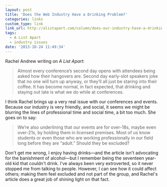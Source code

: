```yaml
---
layout: post
title: 'Does the Web Industry Have a Drinking Problem?'
categories: links
custom_type: link
link_url: http://alistapart.com/column/does-our-industry-have-a-drinking-problem
tags:
  - A List Apart
  - industry issues
date: '2013-10-24 11:49:34'
---
```

Rachel Andrew writing on *A List Apart*:

>Almost every conference’s second day opens with attendees being asked how their hangovers are. Second day early-slot speakers joke that no one will turn up anyway, or they’ll all just be staring into their coffee. It has become normal, in fact expected, that drinking and staying out late is what we do while at conferences.

I think Rachel brings up a very real issue with our conferences and events. Because our industry is very friendly, and social, it seems we might be blurring the lines of professional time and social time, a bit too much. She goes on to say:

>We’re also underlining that our events are for over-18s, maybe even over-21s, by holding them in licensed premises. Most of us know students or even those who are working professionally in our field long before they are “adult.” Should they be excluded?

Don't get me wrong, I enjoy having drinks—and the article isn't advocating for the banishment of alcohol—but I remember being the seventeen year-old kid that couldn't drink. I've always been very extroverted, so it never stopped me from talking to people. However, I can see how it could affect others; making them feel excluded and not part of the group, and Rachel's article does a great job of shining light on that fact.